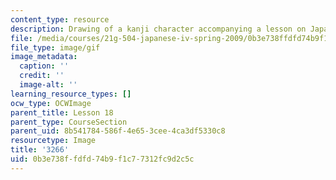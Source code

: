 ```yaml
---
content_type: resource
description: Drawing of a kanji character accompanying a lesson on Japanese.
file: /media/courses/21g-504-japanese-iv-spring-2009/0b3e738ffdfd74b9f1c77312fc9d2c5c_3266.gif
file_type: image/gif
image_metadata:
  caption: ''
  credit: ''
  image-alt: ''
learning_resource_types: []
ocw_type: OCWImage
parent_title: Lesson 18
parent_type: CourseSection
parent_uid: 8b541784-586f-4e65-3cee-4ca3df5330c8
resourcetype: Image
title: '3266'
uid: 0b3e738f-fdfd-74b9-f1c7-7312fc9d2c5c
---
```

